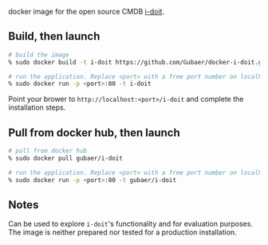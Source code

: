 docker image for the open source CMDB [i-doit](http://www.i-doit.org).

## Build, then launch

```bash
# build the image
% sudo docker build -t i-doit https://github.com/Gubaer/docker-i-doit.git

# run the application. Replace <port> with a free port number on localhost.
% sudo docker run -p <port>:80 -t i-doit 
```

Point your brower to `http://localhost:<port>/i-doit` and complete the installation steps.


## Pull from docker hub, then launch

```bash
# pull from docker hub
% sudo docker pull gubaer/i-doit

# run the application. Replace <port> with a free port number on localhost.
% sudo docker run -p <port>:80 -t gubaer/i-doit 
```

## Notes
Can be used to explore `i-doit`'s functionality and for evaluation purposes. 
The image is neither prepared nor tested for a production installation.







